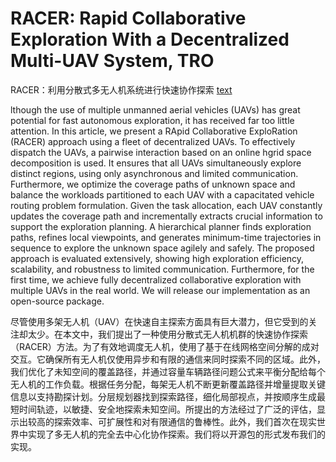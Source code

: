 # RACER: Rapid Collaborative Exploration With a Decentralized Multi-UAV System, TRO
RACER：利用分散式多无人机系统进行快速协作探索
[text](https://ieeexplore.ieee.org/document/10038280)

lthough the use of multiple unmanned aerial vehicles (UAVs) has great potential for fast autonomous exploration, it has received far too little attention. In this article, we present a RApid Collaborative ExploRation (RACER) approach using a fleet of decentralized UAVs. To effectively dispatch the UAVs, a pairwise interaction based on an online hgrid space decomposition is used. It ensures that all UAVs simultaneously explore distinct regions, using only asynchronous and limited communication. Furthermore, we optimize the coverage paths of unknown space and balance the workloads partitioned to each UAV with a capacitated vehicle routing problem formulation. Given the task allocation, each UAV constantly updates the coverage path and incrementally extracts crucial information to support the exploration planning. A hierarchical planner finds exploration paths, refines local viewpoints, and generates minimum-time trajectories in sequence to explore the unknown space agilely and safely. The proposed approach is evaluated extensively, showing high exploration efficiency, scalability, and robustness to limited communication. Furthermore, for the first time, we achieve fully decentralized collaborative exploration with multiple UAVs in the real world. We will release our implementation as an open-source package.

尽管使用多架无人机（UAV）在快速自主探索方面具有巨大潜力，但它受到的关注却太少。在本文中，我们提出了一种使用分散式无人机机群的快速协作探索（RACER）方法。为了有效地调度无人机，使用了基于在线网格空间分解的成对交互。它确保所有无人机仅使用异步和有限的通信来同时探索不同的区域。此外，我们优化了未知空间的覆盖路径，并通过容量车辆路径问题公式来平衡分配给每个无人机的工作负载。根据任务分配，每架无人机不断更新覆盖路径并增量提取关键信息以支持勘探计划。分层规划器找到探索路径，细化局部视点，并按顺序生成最短时间轨迹，以敏捷、安全地探索未知空间。所提出的方法经过了广泛的评估，显示出较高的探索效率、可扩展性和对有限通信的鲁棒性。此外，我们首次在现实世界中实现了多无人机的完全去中心化协作探索。我们将以开源包的形式发布我们的实现。